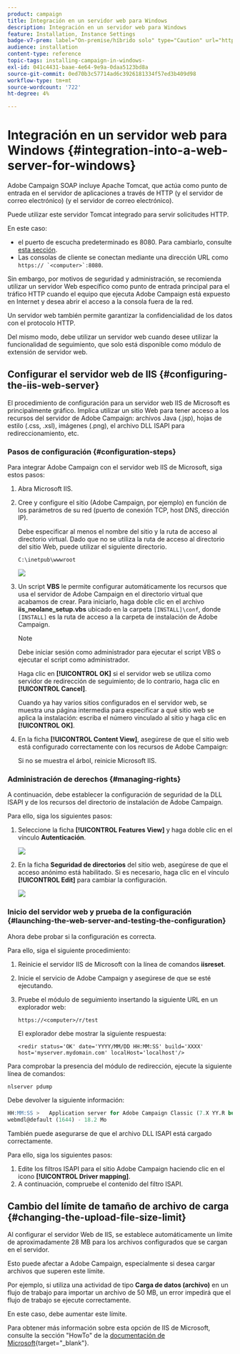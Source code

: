 ```yaml
---
product: campaign
title: Integración en un servidor web para Windows
description: Integración en un servidor web para Windows
feature: Installation, Instance Settings
badge-v7-prem: label="On-premise/híbrido solo" type="Caution" url="https://experienceleague.adobe.com/docs/campaign-classic/using/installing-campaign-classic/architecture-and-hosting-models/hosting-models-lp/hosting-models.html?lang=es" tooltip="Se aplica solo a implementaciones On-premise e híbridas"
audience: installation
content-type: reference
topic-tags: installing-campaign-in-windows-
exl-id: 041c4431-baae-4e64-9e9a-0daa5123bd8a
source-git-commit: 0ed70b3c57714ad6c3926181334f57ed3b409d98
workflow-type: tm+mt
source-wordcount: '722'
ht-degree: 4%

---
```


# Integración en un servidor web para Windows {#integration-into-a-web-server-for-windows}

Adobe Campaign SOAP incluye Apache Tomcat, que actúa como punto de entrada en el servidor de aplicaciones a través de HTTP (y el servidor de correo electrónico) (y el servidor de correo electrónico).

Puede utilizar este servidor Tomcat integrado para servir solicitudes HTTP.

En este caso:

* el puerto de escucha predeterminado es 8080. Para cambiarlo, consulte [esta sección](../../installation/using/configure-tomcat.md).
* Las consolas de cliente se conectan mediante una dirección URL como ```https:// `<computer>`:8080```.

Sin embargo, por motivos de seguridad y administración, se recomienda utilizar un servidor Web específico como punto de entrada principal para el tráfico HTTP cuando el equipo que ejecuta Adobe Campaign está expuesto en Internet y desea abrir el acceso a la consola fuera de la red.

Un servidor web también permite garantizar la confidencialidad de los datos con el protocolo HTTP.

Del mismo modo, debe utilizar un servidor web cuando desee utilizar la funcionalidad de seguimiento, que solo está disponible como módulo de extensión de servidor web.

## Configurar el servidor web de IIS {#configuring-the-iis-web-server}

El procedimiento de configuración para un servidor web IIS de Microsoft es principalmente gráfico. Implica utilizar un sitio Web para tener acceso a los recursos del servidor de Adobe Campaign: archivos Java (.jsp), hojas de estilo (.css, .xsl), imágenes (.png), el archivo DLL ISAPI para redireccionamiento, etc.


### Pasos de configuración {#configuration-steps}

Para integrar Adobe Campaign con el servidor web IIS de Microsoft, siga estos pasos:

1. Abra Microsoft IIS.
1. Cree y configure el sitio (Adobe Campaign, por ejemplo) en función de los parámetros de su red (puerto de conexión TCP, host DNS, dirección IP).

   Debe especificar al menos el nombre del sitio y la ruta de acceso al directorio virtual. Dado que no se utiliza la ruta de acceso al directorio del sitio Web, puede utilizar el siguiente directorio.

   ```
   C:\inetpub\wwwroot
   ```

   ![](assets/s_ncs_install_iis7_parameters_step1.png)

1. Un script **VBS** le permite configurar automáticamente los recursos que usa el servidor de Adobe Campaign en el directorio virtual que acabamos de crear. Para iniciarlo, haga doble clic en el archivo **iis_neolane_setup.vbs** ubicado en la carpeta `[INSTALL]\conf`, donde `[INSTALL]` es la ruta de acceso a la carpeta de instalación de Adobe Campaign.

   >[!NOTE]
   >
   >Debe iniciar sesión como administrador para ejecutar el script VBS o ejecutar el script como administrador.

   Haga clic en **[!UICONTROL OK]** si el servidor web se utiliza como servidor de redirección de seguimiento; de lo contrario, haga clic en **[!UICONTROL Cancel]**.

   Cuando ya hay varios sitios configurados en el servidor web, se muestra una página intermedia para especificar a qué sitio web se aplica la instalación: escriba el número vinculado al sitio y haga clic en **[!UICONTROL OK]**.

1. En la ficha **[!UICONTROL Content View]**, asegúrese de que el sitio web está configurado correctamente con los recursos de Adobe Campaign:

   Si no se muestra el árbol, reinicie Microsoft IIS.

### Administración de derechos {#managing-rights}

A continuación, debe establecer la configuración de seguridad de la DLL ISAPI y de los recursos del directorio de instalación de Adobe Campaign.

Para ello, siga los siguientes pasos:

1. Seleccione la ficha **[!UICONTROL Features View]** y haga doble clic en el vínculo **Autenticación**.

   ![](assets/s_ncs_install_iis7_parameters_step8.png)

1. En la ficha **Seguridad de directorios** del sitio web, asegúrese de que el acceso anónimo está habilitado. Si es necesario, haga clic en el vínculo **[!UICONTROL Edit]** para cambiar la configuración.

   ![](assets/s_ncs_install_iis7_parameters_step9.png)

### Inicio del servidor web y prueba de la configuración {#launching-the-web-server-and-testing-the-configuration}

Ahora debe probar si la configuración es correcta.

Para ello, siga el siguiente procedimiento:

1. Reinicie el servidor IIS de Microsoft con la línea de comandos **iisreset**.

1. Inicie el servicio de Adobe Campaign y asegúrese de que se esté ejecutando.

1. Pruebe el módulo de seguimiento insertando la siguiente URL en un explorador web:

   ```
   https://<computer>/r/test
   ```

   El explorador debe mostrar la siguiente respuesta:

   ```
   <redir status='OK' date='YYYY/MM/DD HH:MM:SS' build='XXXX' host='myserver.mydomain.com' localHost='localhost'/>
   ```

Para comprobar la presencia del módulo de redirección, ejecute la siguiente línea de comandos:

```
nlserver pdump
```

Debe devolver la siguiente información:

```sql
HH:MM:SS >   Application server for Adobe Campaign Classic (7.X YY.R build XXX@SHA1) of DD/MM/YYYY
webmdl@default (1644) - 18.2 Mo
```

También puede asegurarse de que el archivo DLL ISAPI está cargado correctamente.

Para ello, siga los siguientes pasos:

1. Edite los filtros ISAPI para el sitio Adobe Campaign haciendo clic en el icono **[!UICONTROL Driver mapping]**.
1. A continuación, compruebe el contenido del filtro ISAPI.


## Cambio del límite de tamaño de archivo de carga {#changing-the-upload-file-size-limit}

Al configurar el servidor Web de IIS, se establece automáticamente un límite de aproximadamente 28 MB para los archivos configurados que se cargan en el servidor.

Esto puede afectar a Adobe Campaign, especialmente si desea cargar archivos que superen este límite.

Por ejemplo, si utiliza una actividad de tipo **Carga de datos (archivo)** en un flujo de trabajo para importar un archivo de 50 MB, un error impedirá que el flujo de trabajo se ejecute correctamente.

En este caso, debe aumentar este límite.

Para obtener más información sobre esta opción de IIS de Microsoft, consulte la sección &quot;HowTo&quot; de la [documentación de Microsoft](https://learn.microsoft.com/en-us/iis/configuration/system.webServer/security/requestFiltering/requestLimits/){target="_blank"}.

